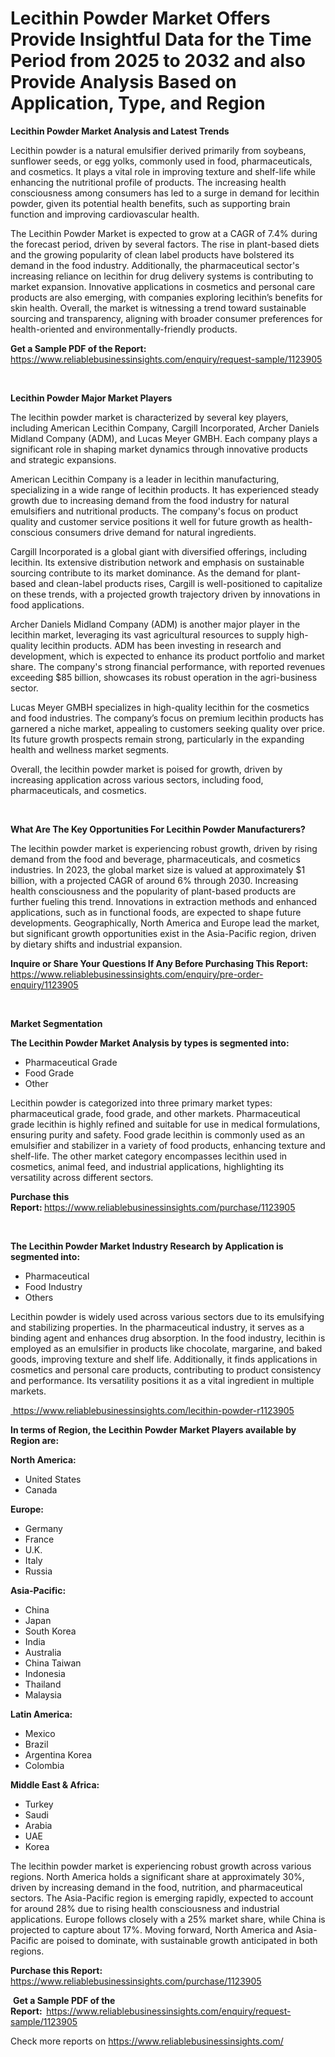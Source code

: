 <p><h1>Lecithin Powder Market Offers Provide Insightful Data for the Time Period from 2025 to 2032 and also Provide Analysis Based on Application, Type, and Region</h1></p><p><strong>Lecithin Powder Market Analysis and Latest Trends</strong></p>
<p><p>Lecithin powder is a natural emulsifier derived primarily from soybeans, sunflower seeds, or egg yolks, commonly used in food, pharmaceuticals, and cosmetics. It plays a vital role in improving texture and shelf-life while enhancing the nutritional profile of products. The increasing health consciousness among consumers has led to a surge in demand for lecithin powder, given its potential health benefits, such as supporting brain function and improving cardiovascular health.</p><p>The Lecithin Powder Market is expected to grow at a CAGR of 7.4% during the forecast period, driven by several factors. The rise in plant-based diets and the growing popularity of clean label products have bolstered its demand in the food industry. Additionally, the pharmaceutical sector's increasing reliance on lecithin for drug delivery systems is contributing to market expansion. Innovative applications in cosmetics and personal care products are also emerging, with companies exploring lecithin’s benefits for skin health. Overall, the market is witnessing a trend toward sustainable sourcing and transparency, aligning with broader consumer preferences for health-oriented and environmentally-friendly products.</p></p>
<p><strong>Get a Sample PDF of the Report:&nbsp;</strong> <a href="https://www.reliablebusinessinsights.com/enquiry/request-sample/1123905?utm_campaign=2275&utm_medium=2&utm_source=Github&utm_content=ia&utm_term=06022025&utm_id=lecithin-powder">https://www.reliablebusinessinsights.com/enquiry/request-sample/1123905</a></p>
<p>&nbsp;</p>
<p><strong>Lecithin Powder Major Market Players</strong></p>
<p><p>The lecithin powder market is characterized by several key players, including American Lecithin Company, Cargill Incorporated, Archer Daniels Midland Company (ADM), and Lucas Meyer GMBH. Each company plays a significant role in shaping market dynamics through innovative products and strategic expansions.</p><p>American Lecithin Company is a leader in lecithin manufacturing, specializing in a wide range of lecithin products. It has experienced steady growth due to increasing demand from the food industry for natural emulsifiers and nutritional products. The company's focus on product quality and customer service positions it well for future growth as health-conscious consumers drive demand for natural ingredients.</p><p>Cargill Incorporated is a global giant with diversified offerings, including lecithin. Its extensive distribution network and emphasis on sustainable sourcing contribute to its market dominance. As the demand for plant-based and clean-label products rises, Cargill is well-positioned to capitalize on these trends, with a projected growth trajectory driven by innovations in food applications.</p><p>Archer Daniels Midland Company (ADM) is another major player in the lecithin market, leveraging its vast agricultural resources to supply high-quality lecithin products. ADM has been investing in research and development, which is expected to enhance its product portfolio and market share. The company's strong financial performance, with reported revenues exceeding $85 billion, showcases its robust operation in the agri-business sector.</p><p>Lucas Meyer GMBH specializes in high-quality lecithin for the cosmetics and food industries. The company’s focus on premium lecithin products has garnered a niche market, appealing to customers seeking quality over price. Its future growth prospects remain strong, particularly in the expanding health and wellness market segments.</p><p>Overall, the lecithin powder market is poised for growth, driven by increasing application across various sectors, including food, pharmaceuticals, and cosmetics.</p></p>
<p>&nbsp;</p>
<p><strong>What Are The Key Opportunities For Lecithin Powder Manufacturers?</strong></p>
<p><p>The lecithin powder market is experiencing robust growth, driven by rising demand from the food and beverage, pharmaceuticals, and cosmetics industries. In 2023, the global market size is valued at approximately $1 billion, with a projected CAGR of around 6% through 2030. Increasing health consciousness and the popularity of plant-based products are further fueling this trend. Innovations in extraction methods and enhanced applications, such as in functional foods, are expected to shape future developments. Geographically, North America and Europe lead the market, but significant growth opportunities exist in the Asia-Pacific region, driven by dietary shifts and industrial expansion.</p></p>
<p><strong>Inquire or Share Your Questions If Any Before Purchasing This Report:</strong> <a href="https://www.reliablebusinessinsights.com/enquiry/pre-order-enquiry/1123905?utm_campaign=2275&utm_medium=2&utm_source=Github&utm_content=ia&utm_term=06022025&utm_id=lecithin-powder">https://www.reliablebusinessinsights.com/enquiry/pre-order-enquiry/1123905</a></p>
<p>&nbsp;</p>
<p><strong>Market Segmentation</strong></p>
<p><strong>The Lecithin Powder Market Analysis by types is segmented into:</strong></p>
<p><ul><li>Pharmaceutical Grade</li><li>Food Grade</li><li>Other</li></ul></p>
<p><p>Lecithin powder is categorized into three primary market types: pharmaceutical grade, food grade, and other markets. Pharmaceutical grade lecithin is highly refined and suitable for use in medical formulations, ensuring purity and safety. Food grade lecithin is commonly used as an emulsifier and stabilizer in a variety of food products, enhancing texture and shelf-life. The other market category encompasses lecithin used in cosmetics, animal feed, and industrial applications, highlighting its versatility across different sectors.</p></p>
<p><strong>Purchase this Report:&nbsp;</strong><a href="https://www.reliablebusinessinsights.com/purchase/1123905?utm_campaign=2275&utm_medium=2&utm_source=Github&utm_content=ia&utm_term=06022025&utm_id=lecithin-powder">https://www.reliablebusinessinsights.com/purchase/1123905</a></p>
<p>&nbsp;</p>
<p><strong>The Lecithin Powder Market Industry Research by Application is segmented into:</strong></p>
<p><ul><li>Pharmaceutical</li><li>Food Industry</li><li>Others</li></ul></p>
<p><p>Lecithin powder is widely used across various sectors due to its emulsifying and stabilizing properties. In the pharmaceutical industry, it serves as a binding agent and enhances drug absorption. In the food industry, lecithin is employed as an emulsifier in products like chocolate, margarine, and baked goods, improving texture and shelf life. Additionally, it finds applications in cosmetics and personal care products, contributing to product consistency and performance. Its versatility positions it as a vital ingredient in multiple markets.</p></p>
<p><a href="https://www.reliablebusinessinsights.com/lecithin-powder-r1123905?utm_campaign=2275&utm_medium=2&utm_source=Github&utm_content=ia&utm_term=06022025&utm_id=lecithin-powder">&nbsp;https://www.reliablebusinessinsights.com/lecithin-powder-r1123905</a></p>
<p><strong>In terms of Region, the Lecithin Powder Market Players available by Region are:</strong></p>
<p>
    <p> <strong> North America: </strong>
        <ul>
            <li>United States</li>
            <li>Canada</li>
        </ul>
        </p> 
    <p> <strong> Europe: </strong>
        <ul>
            <li>Germany</li>
            <li>France</li>
            <li>U.K.</li>
            <li>Italy</li>
            <li>Russia</li>
        </ul>
        </p> 
    <p> <strong> Asia-Pacific: </strong>
        <ul>
            <li>China</li>
            <li>Japan</li>
            <li>South Korea</li>
            <li>India</li>
            <li>Australia</li>
            <li>China Taiwan</li>
            <li>Indonesia</li>
            <li>Thailand</li>
            <li>Malaysia</li>
        </ul>
        </p> 
    <p> <strong> Latin America: </strong>
        <ul>
            <li>Mexico</li>
            <li>Brazil</li>
            <li>Argentina Korea</li>
            <li>Colombia</li>
        </ul>
        </p> 
    <p> <strong> Middle East & Africa: </strong>
        <ul>
            <li>Turkey</li>
            <li>Saudi</li>
            <li>Arabia</li>
            <li>UAE</li>
            <li>Korea</li>
        </ul>
    </p>
    </p>
<p><p>The lecithin powder market is experiencing robust growth across various regions. North America holds a significant share at approximately 30%, driven by increasing demand in the food, nutrition, and pharmaceutical sectors. The Asia-Pacific region is emerging rapidly, expected to account for around 28% due to rising health consciousness and industrial applications. Europe follows closely with a 25% market share, while China is projected to capture about 17%. Moving forward, North America and Asia-Pacific are poised to dominate, with sustainable growth anticipated in both regions.</p></p>
<p><strong>Purchase this Report: </strong><a href="https://www.reliablebusinessinsights.com/purchase/1123905?utm_campaign=2275&utm_medium=2&utm_source=Github&utm_content=ia&utm_term=06022025&utm_id=lecithin-powder">https://www.reliablebusinessinsights.com/purchase/1123905</a></p>
<p>&nbsp;<strong>Get a Sample PDF of the Report:&nbsp;&nbsp;</strong><a href="https://www.reliablebusinessinsights.com/enquiry/request-sample/1123905?utm_campaign=2275&utm_medium=2&utm_source=Github&utm_content=ia&utm_term=06022025&utm_id=lecithin-powder">https://www.reliablebusinessinsights.com/enquiry/request-sample/1123905</a></p>
<p><strong></strong></p>
<p>Check more reports on <a href="https://www.reliablebusinessinsights.com/?utm_campaign=2275&utm_medium=2&utm_source=Github&utm_content=ia&utm_term=06022025&utm_id=lecithin-powder">https://www.reliablebusinessinsights.com/</a></p>